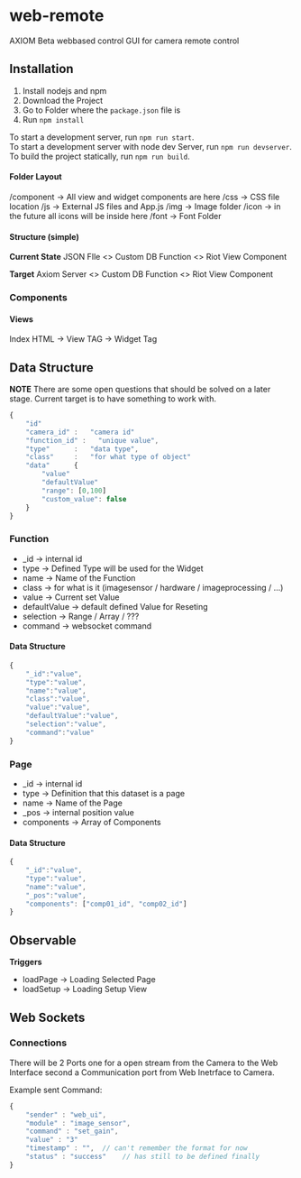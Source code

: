 # web-remote
AXIOM Beta webbased control GUI for camera remote control


## Installation

1. Install nodejs and npm
1. Download the Project
1. Go to Folder where the `package.json` file is
1. Run `npm install`

To start a development server, run `npm run start`.  
To start a development server with node dev Server, run `npm run devserver`.  
To build the project statically, run `npm run build`.


#### Folder Layout
/component  -> All view and widget components are here
/css        -> CSS file location
/js         -> External JS files and App.js
/img        -> Image folder
/icon       -> in the future all icons will be inside here
/font       -> Font Folder

#### Structure (simple)
**Current State**
JSON FIle <> Custom DB Function <> Riot View Component

**Target**
Axiom Server <> Custom DB Function <> Riot View Component

### Components

#### Views
Index HTML -> View TAG -> Widget Tag

## Data Structure

**NOTE**
There are some open questions that should be solved on a later stage.
Current target is to have something to work with.

```js
{
    "id"
    "camera_id" :   "camera id"
    "function_id" :   "unique value",
    "type"      :   "data type",
    "class"     :   "for what type of object"
    "data"      {
        "value"
        "defaultValue"
        "range": [0,100]
        "custom_value": false
    }
}
```

### Function

* _id               -> internal id
* type              -> Defined Type will be used for the Widget
* name              -> Name of the Function
* class             -> for what is it (imagesensor / hardware / imageprocessing / ...)
* value             -> Current set Value
* defaultValue      -> default defined Value for Reseting
* selection         -> Range / Array / ???
* command           -> websocket command

#### Data Structure

```js
{
    "_id":"value",
    "type":"value",
    "name":"value",
    "class":"value",
    "value":"value",
    "defaultValue":"value",
    "selection":"value",
    "command":"value"
}
```

### Page

* _id               -> internal id
* type              -> Definition that this dataset is a page
* name              -> Name of the Page
* _pos              -> internal position value
* components        -> Array of Components

#### Data Structure

```js
{
    "_id":"value",
    "type":"value",
    "name":"value",
    "_pos":"value",
    "components": ["comp01_id", "comp02_id"]
}
```


## Observable

**Triggers**
* loadPage      -> Loading Selected Page
* loadSetup     -> Loading Setup View

## Web Sockets

### Connections

There will be 2 Ports one for a open stream from the Camera to the Web Interface second a Communication port from Web Inetrface to Camera.

Example sent Command:

```js
{
    "sender" : "web_ui",
    "module" : "image_sensor",
    "command" : "set_gain",
    "value" : "3"
    "timestamp" : "",  // can't remember the format for now
    "status" : "success"    // has still to be defined finally
}
```
